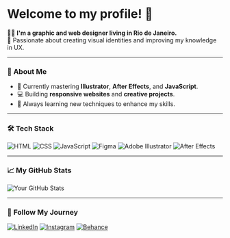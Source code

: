 # Welcome to my profile! 👋

👨‍🎨 **I'm a graphic and web designer living in Rio de Janeiro.**  
🎨 Passionate about creating visual identities and improving my knowledge in UX.

---

### 🚀 **About Me**
- 🎨 Currently mastering **Illustrator**, **After Effects**, and **JavaScript**.
- 💻 Building **responsive websites** and **creative projects**.
- 🌱 Always learning new techniques to enhance my skills.

---

### 🛠 **Tech Stack**
![HTML](https://img.shields.io/badge/-HTML-orange?logo=html5&logoColor=white)
![CSS](https://img.shields.io/badge/-CSS-blue?logo=css3&logoColor=white)
![JavaScript](https://img.shields.io/badge/-JavaScript-yellow?logo=javascript&logoColor=white)
![Figma](https://img.shields.io/badge/-Figma-blueviolet?logo=figma&logoColor=white)
![Adobe Illustrator](https://img.shields.io/badge/-Illustrator-orange?logo=adobeillustrator&logoColor=white)
![After Effects](https://img.shields.io/badge/-After%20Effects-purple?logo=adobeaftereffects&logoColor=white)

---

### 📈 **My GitHub Stats**
![Your GitHub Stats](https://github-readme-stats.vercel.app/api?username=Math96gon&show_icons=true&theme=dark)

---

### 🌟 **Follow My Journey**
[![LinkedIn](https://img.shields.io/badge/-LinkedIn-blue?logo=linkedin&logoColor=white)](https://www.linkedin.com/in/your-username)
[![Instagram](https://img.shields.io/badge/-Instagram-pink?logo=instagram&logoColor=white)](https://www.instagram.com/your-username)
[![Behance](https://img.shields.io/badge/-Behance-blue?logo=behance&logoColor=white)](https://www.behance.net/your-username)
